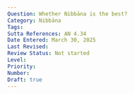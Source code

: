 ```yaml
---
Question: Whether Nibbāna is the best?
Category: Nibbāna
Tags:
Sutta References: AN 4.34
Date Entered: March 30, 2025
Last Revised:
Review Status: Not started
Level: 
Priority: 
Number: 
Draft: true
---
```

